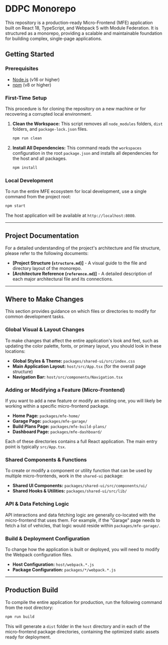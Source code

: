 # DDPC Monorepo

This repository is a production-ready Micro-Frontend (MFE) application built on React 18, TypeScript, and Webpack 5 with Module Federation. It is structured as a monorepo, providing a scalable and maintainable foundation for building complex, single-page applications.

## Getting Started

### Prerequisites

- [Node.js](https://nodejs.org/) (v16 or higher)
- [npm](https://www.npmjs.com/) (v8 or higher)

### First-Time Setup

This procedure is for cloning the repository on a new machine or for recovering a corrupted local environment.

1.  **Clean the Workspace:**
    This script removes all `node_modules` folders, `dist` folders, and `package-lock.json` files.
    ```bash
    npm run clean
    ```

2.  **Install All Dependencies:**
    This command reads the `workspaces` configuration in the root `package.json` and installs all dependencies for the host and all packages.
    ```bash
    npm install
    ```

### Local Development

To run the entire MFE ecosystem for local development, use a single command from the project root:

```bash
npm start
```

The host application will be available at `http://localhost:8080`.

---

## Project Documentation

For a detailed understanding of the project's architecture and file structure, please refer to the following documents:

-   **[Project Structure (`structure.md`)]** - A visual guide to the file and directory layout of the monorepo.
-   **[Architecture Reference (`reference.md`)]** - A detailed description of each major architectural file and its connections.

---

## Where to Make Changes

This section provides guidance on which files or directories to modify for common development tasks.

### Global Visual & Layout Changes

To make changes that affect the entire application's look and feel, such as updating the color palette, fonts, or primary layout, you should look in these locations:

-   **Global Styles & Theme:** `packages/shared-ui/src/index.css`
-   **Main Application Layout:** `host/src/App.tsx` (for the overall page structure)
-   **Navigation Bar:** `host/src/components/Navigation.tsx`

### Adding or Modifying a Feature (Micro-Frontend)

If you want to add a new feature or modify an existing one, you will likely be working within a specific micro-frontend package.

-   **Home Page:** `packages/mfe-home/`
-   **Garage Page:** `packages/mfe-garage/`
-   **Build Plans Page:** `packages/mfe-build-plans/`
-   **Dashboard Page:** `packages/mfe-dashboard/`

Each of these directories contains a full React application. The main entry point is typically `src/App.tsx`.

### Shared Components & Functions

To create or modify a component or utility function that can be used by multiple micro-frontends, work in the `shared-ui` package:

-   **Shared UI Components:** `packages/shared-ui/src/components/ui/`
-   **Shared Hooks & Utilities:** `packages/shared-ui/src/lib/`

### API & Data Fetching Logic

API interactions and data fetching logic are generally co-located with the micro-frontend that uses them. For example, if the "Garage" page needs to fetch a list of vehicles, that logic would reside within `packages/mfe-garage/`.

### Build & Deployment Configuration

To change how the application is built or deployed, you will need to modify the Webpack configuration files.

-   **Host Configuration:** `host/webpack.*.js`
-   **Package Configuration:** `packages/*/webpack.*.js`

---

## Production Build

To compile the entire application for production, run the following command from the root directory:

```bash
npm run build
```

This will generate a `dist` folder in the `host` directory and in each of the micro-frontend package directories, containing the optimized static assets ready for deployment.
